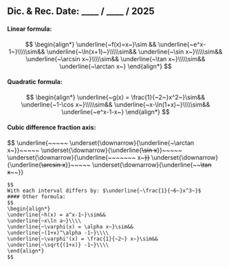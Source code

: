 ## Dic. & Rec. Date: \_\_\_\_ / \_\_\_\_ / 2025
#### Linear formula:
$$
\begin{align*}
\underline{~f(x)=x~}\sim &&
\underline{~e^x-1~}\\\\\sim&&
\underline{~\ln(x+1)~}\\\\\sim&&
\underline{~\sin x~}\\\\\sim&&
\underline{~\arcsin x~}\\\\\sim&&
\underline{~\tan x~}\\\\\sim&&
\underline{~\arctan x~}
\end{align*}
$$
#### Quadratic formula:
$$
\begin{align*}
\underline{~g(x) = \frac{1}{~2~}x^2~}\sim&&
\underline{~1-\cos x~}\\\\\sim&&
\underline{~x-\ln(1+x)~}\\\\\sim&&
\underline{~e^x-1-x~}
\end{align*}
$$
#### Cubic difference fraction axis:
$$
\underline{~~~~~
	\underset{\downarrow}{\underline{~\arctan x~}}~~~~~
	\underset{\downarrow}{\underline{~~~~\sin x~~~~}}~~~~~
	\underset{\downarrow}{\underline{~~~~~~~ x~~~~~~~}}~~~~~~
	\underset{\downarrow}{\underline{~~\arcsin x~~}}~~~~~
	\underset{\downarrow}{\underline{~~~~\tan x~~~~}}
~~~~~}
$$
With each interval differs by: $\underline{~\frac{1}{~6~}x^3~}$
#### Other formula:
$$
\begin{align*}
\underline{~h(x) = a^x-1~}\sim&&
\underline{~x\ln a~}\\\\
\underline{~\varphi(x) = \alpha x~}\sim&&
\underline{~(1+x)^\alpha -1~}\\\\
\underline{~\varphi'(x) = \frac{1}{~2~} x~}\sim&&
\underline{~\sqrt{(1+x)} -1~}\\\\
\end{align*}
$$